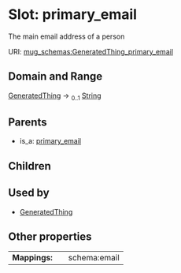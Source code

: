 
# Slot: primary_email


The main email address of a person

URI: [mug_schemas:GeneratedThing_primary_email](https://w3id.org/my-org/mug_schemas/GeneratedThing_primary_email)


## Domain and Range

[GeneratedThing](GeneratedThing.md) &#8594;  <sub>0..1</sub> [String](types/String.md)

## Parents

 *  is_a: [primary_email](primary_email.md)

## Children


## Used by

 * [GeneratedThing](GeneratedThing.md)

## Other properties

|  |  |  |
| --- | --- | --- |
| **Mappings:** | | schema:email |

